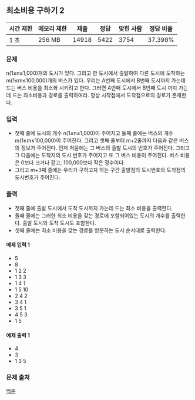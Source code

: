 ## 최소비용 구하기 2
 
|시간 제한|	메모리 제한|	제출|	정답|	맞힌 사람|	정답 비율|
|---|---|---|---|---|---|
|1 초|	256 MB|	14918|	5422|	3754|	37.398%|

### 문제
n(1≤n≤1,000)개의 도시가 있다. 그리고 한 도시에서 출발하여 다른 도시에 도착하는 m(1≤m≤100,000)개의 버스가 있다. 우리는 A번째 도시에서 B번째 도시까지 가는데 드는 버스 비용을 최소화 시키려고 한다. 그러면 A번째 도시에서 B번째 도시 까지 가는데 드는 최소비용과 경로를 출력하여라. 항상 시작점에서 도착점으로의 경로가 존재한다.

### 입력
- 첫째 줄에 도시의 개수 n(1≤n≤1,000)이 주어지고 둘째 줄에는 버스의 개수 m(1≤m≤100,000)이 주어진다. 그리고 셋째 줄부터 m+2줄까지 다음과 같은 버스의 정보가 주어진다. 먼저 처음에는 그 버스의 출발 도시의 번호가 주어진다. 그리고 그 다음에는 도착지의 도시 번호가 주어지고 또 그 버스 비용이 주어진다. 버스 비용은 0보다 크거나 같고, 100,000보다 작은 정수이다.
- 그리고 m+3째 줄에는 우리가 구하고자 하는 구간 출발점의 도시번호와 도착점의 도시번호가 주어진다.

### 출력
- 첫째 줄에 출발 도시에서 도착 도시까지 가는데 드는 최소 비용을 출력한다.
- 둘째 줄에는 그러한 최소 비용을 갖는 경로에 포함되어있는 도시의 개수를 출력한다. 출발 도시와 도착 도시도 포함한다.
- 셋째 줄에는 최소 비용을 갖는 경로를 방문하는 도시 순서대로 출력한다.

#### 예제 입력 1 
- 5
- 8
- 1 2 2
- 1 3 3
- 1 4 1
- 1 5 10
- 2 4 2
- 3 4 1
- 3 5 1
- 4 5 3
- 1 5
#### 예제 출력 1 
- 4
- 3
- 1 3 5

### 문제 출처
[백준](https://www.acmicpc.net/problem/11779)